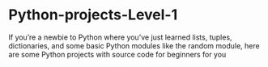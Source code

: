 # Python-projects-Level-1
 If you’re a newbie to Python where you’ve just learned lists, tuples, dictionaries, and some basic Python modules like the random module, here are some Python projects with source code for beginners for you
